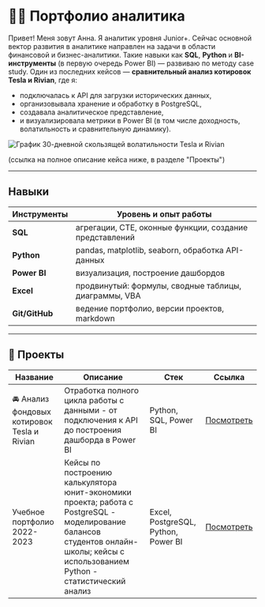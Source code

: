 # 👩‍💻 Портфолио аналитика

Привет! Меня зовут Анна. Я аналитик уровня Junior+. Сейчас основной вектор развития в аналитике направлен на задачи в области финансовой и бизнес-аналитики.
Такие навыки как **SQL**, **Python** и **BI-инструменты** (в первую очередь Power BI) — развиваю по методу case study. Один из последних кейсов — **сравнительный анализ котировок Tesla и Rivian**, где я:

- подключалась к API для загрузки исторических данных,
- организовывала хранение и обработку в PostgreSQL,
- создавала аналитическое представление,
- и визуализировала метрики в Power BI (в том числе доходность, волатильность и сравнительную динамику).

![График 30-дневной скользящей волатильности Tesla и Rivian](https://github.com/missnesvetova/tesla-rivian_stock-analysis/blob/main/imgs/vol_30.png)

  (ссылка на полное описание кейса ниже, в разделе "Проекты") 

---

## Навыки

| Инструменты      | Уровень и опыт работы                                     |
|------------------|-----------------------------------------------------------|
| **SQL**          | агрегации, CTE, оконные функции, создание представлений             |
| **Python**       | pandas, matplotlib, seaborn, обработка API-данных         |
| **Power BI**     | визуализация, построение дашбордов                             |
| **Excel**        | продвинутый: формулы, сводные таблицы, диаграммы, VBA     |
| **Git/GitHub**   | ведение портфолио, версии проектов, markdown              |


---

## 📁 Проекты

| Название | Описание | Стек | Ссылка |
|----------|----------|------|--------|
| 🚘 Анализ фондовых котировок Tesla и Rivian | Отработка полного цикла работы с данными - от подключения к API до построения дашборда в Power BI  | Python, SQL, Power BI | [Посмотреть](https://github.com/missnesvetova/tesla-rivian_stock-analysis) |
| Учебное портфолио 2022-2023 | Кейсы по построению калькулятора юнит-экономики проекта; работа с PostgreSQL - моделирование балансов студентов онлайн-школы; кейсы с использованием Python - статистический анализ | Excel, PostgreSQL, Python, Power BI | [Посмотреть](https://github.com/missnesvetova/portfolio-2022-2023) |
